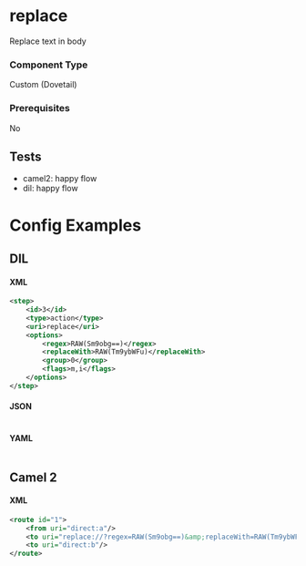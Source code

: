# replace

Replace text in body

### Component Type

Custom (Dovetail)

### Prerequisites

No

## Tests

- camel2: happy flow
- dil: happy flow

# Config Examples

## DIL

#### XML

```xml
<step>
    <id>3</id>
    <type>action</type>
    <uri>replace</uri>
    <options>
        <regex>RAW(Sm9obg==)</regex>
        <replaceWith>RAW(Tm9ybWFu)</replaceWith>
        <group>0</group>
        <flags>m,i</flags>
    </options>
</step>
```

#### JSON

```json

```

#### YAML

```yaml

```

## Camel 2

#### XML

```xml
<route id="1">
    <from uri="direct:a"/>
    <to uri="replace://?regex=RAW(Sm9obg==)&amp;replaceWith=RAW(Tm9ybWFu)&amp;group=0&amp;flags=m,i"/>
    <to uri="direct:b"/>
</route>
```



